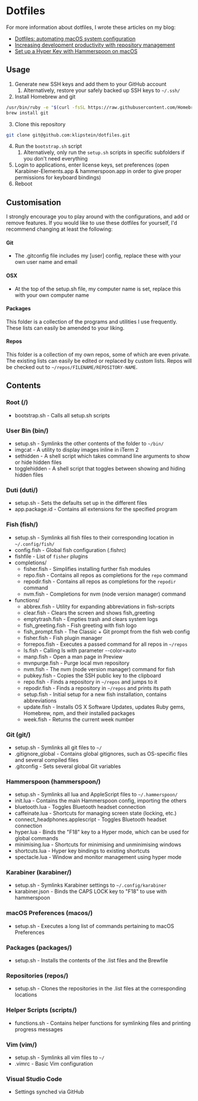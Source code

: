 # Dotfiles

For more information about dotfiles, I wrote these articles on my blog:
* [Dotfiles: automating macOS system configuration](https://kalis.me/dotfiles-automating-macos-system-configuration/)
* [Increasing development productivity with repository management](https://kalis.me/increasing-development-productivity-repository-management/)
* [Set up a Hyper Key with Hammerspoon on macOS](https://kalis.me/setup-hyper-key-hammerspoon-macos/)

## Usage
1. Generate new SSH keys and add them to your GitHub account
    1. Alternatively, restore your safely backed up SSH keys to `~/.ssh/`
2. Install Homebrew and git
  ```bash
  /usr/bin/ruby -e "$(curl -fsSL https://raw.githubusercontent.com/Homebrew/install/master/install)"
  brew install git
  ```
3. Clone this repository
  ```bash
  git clone git@github.com:klipstein/dotfiles.git
  ```
4. Run the `bootstrap.sh` script
    1. Alternatively, only run the `setup.sh` scripts in specific subfolders if you don't need everything
5. Login to applications, enter license keys, set preferences (open Karabiner-Elements.app & hammerspoon.app in order to give proper permissions for keyboard bindings)
6. Reboot

## Customisation
I strongly encourage you to play around with the configurations, and add or remove features.
If you would like to use these dotfiles for yourself, I'd recommend changing at least the following:

#### Git
* The .gitconfig file includes my [user] config, replace these with your own user name and email

#### OSX
* At the top of the setup.sh file, my computer name is set, replace this with your own computer name

#### Packages
This folder is a collection of the programs and utilities I use frequently. These lists can easily be amended to your liking.

#### Repos
This folder is a collection of my own repos, some of which are even private. The existing lists can easily be edited or replaced by custom lists. Repos will be checked out to `~/repos/FILENAME/REPOSITORY-NAME`.

## Contents
### Root (/)
* bootstrap.sh - Calls all setup.sh scripts

### User Bin (bin/)
* setup.sh - Symlinks the other contents of the folder to `~/bin/`
* imgcat - A utility to display images inline in iTerm 2
* sethidden - A shell script which takes command line arguments to show or hide hidden files
* togglehidden - A shell script that toggles between showing and hiding hidden files

### Duti (duti/)
* setup.sh - Sets the defaults set up in the different files
* app.package.id - Contains all extensions for the specified program

### Fish (fish/)
* setup.sh - Symlinks all fish files to their corresponding location in `~/.config/fish/`
* config.fish - Global fish configuration (.fishrc)
* fishfile - List of `fisher` plugins
* completions/
  * fisher.fish - Simplifies installing further fish modules
  * repo.fish - Contains all repos as completions for the `repo` command
  * repodir.fish - Contains all repos as completions for the `repodir` command
  * nvm.fish - Completions for nvm (node version manager) command
* functions/
  * abbrex.fish - Utility for expanding abbreviations in fish-scripts
  * clear.fish - Clears the screen and shows fish_greeting
  * emptytrash.fish - Empties trash and clears system logs
  * fish_greeting.fish - Fish greeting with fish logo
  * fish_prompt.fish - The Classic + Git prompt from the fish web config
  * fisher.fish - Fish plugin manager
  * forrepos.fish - Executes a passed command for all repos in `~/repos`
  * ls.fish - Calling ls with parameter --color=auto
  * manp.fish - Open a man page in Preview
  * mvnpurge.fish - Purge local mvn repository
  * nvm.fish - The nvm (node version manager) command for fish
  * pubkey.fish - Copies the SSH public key to the clipboard
  * repo.fish - Finds a repository in `~/repos` and jumps to it
  * repodir.fish - Finds a repository in `~/repos` and prints its path
  * setup.fish - Initial setup for a new fish installation, contains abbreviations
  * update.fish - Installs OS X Software Updates, updates Ruby gems, Homebrew, npm, and their installed packages
  * week.fish - Returns the current week number

### Git (git/)
* setup.sh - Symlinks all git files to `~/`
* .gitignore_global - Contains global gitignores, such as OS-specific files and several compiled files
* .gitconfig - Sets several global Git variables

### Hammerspoon (hammerspoon/)
* setup.sh - Symlinks all lua and AppleScript files to `~/.hammerspoon/`
* init.lua - Contains the main Hammerspoon config, importing the others
* bluetooth.lua - Toggles Bluetooth headset connection
* caffeinate.lua - Shortcuts for managing screen state (locking, etc.)
* connect_headphones.applescript - Toggles Bluetooth headset connection
* hyper.lua - Binds the "F18" key to a Hyper mode, which can be used for global commands
* minimising.lua - Shortcuts for minimising and unminimising windows
* shortcuts.lua - Hyper key bindings to existing shortcuts
* spectacle.lua - Window and monitor management using hyper mode

### Karabiner (karabiner/)
* setup.sh - Symlinks Karabiner settings to `~/.config/karabiner`
* karabiner.json - Binds the CAPS LOCK key to "F18" to use with hammerspoon

### macOS Preferences (macos/)
* setup.sh - Executes a long list of commands pertaining to macOS Preferences

### Packages (packages/)
* setup.sh - Installs the contents of the .list files and the Brewfile

### Repositories (repos/)
* setup.sh - Clones the repositories in the .list files at the corresponding locations

### Helper Scripts (scripts/)
* functions.sh - Contains helper functions for symlinking files and printing progress messages

### Vim (vim/)
* setup.sh - Symlinks all vim files to `~/`
* .vimrc - Basic Vim configuration

### Visual Studio Code
* Settings synched via GitHub
